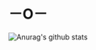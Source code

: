 # －O－

![Anurag's github stats](https://github-readme-stats.vercel.app/api?username=breeku&count_private=true&show_icons=true)
